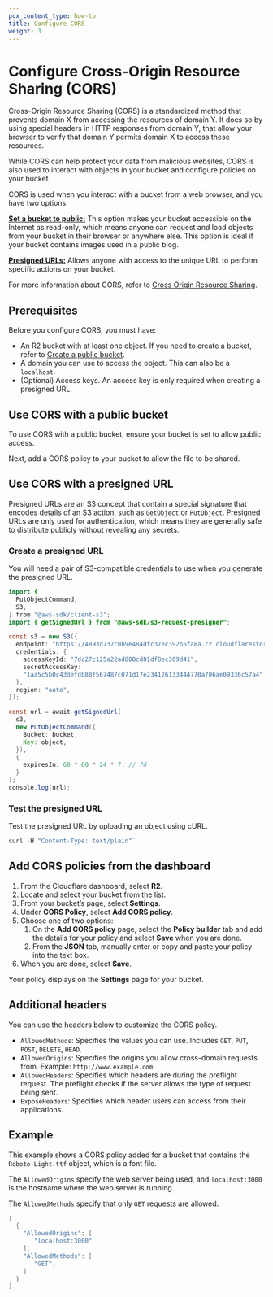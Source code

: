 ```yaml
---
pcx_content_type: how-to
title: Configure CORS
weight: 3
---
```


# Configure Cross-Origin Resource Sharing (CORS)

Cross-Origin Resource Sharing (CORS) is a standardized method that prevents domain X from accessing the resources of domain Y. It does so by using special headers in HTTP responses from domain Y, that allow your browser to verify that domain Y permits domain X to access these resources.

While CORS can help protect your data from malicious websites, CORS is also used to interact with objects in your bucket and configure policies on your bucket.

CORS is used when you interact with a bucket from a web browser, and you have two options:

**[Set a bucket to public:](#use-cors-with-a-public-bucket)** This option makes your bucket accessible on the Internet as read-only, which means anyone can request and load objects from your bucket in their browser or anywhere else. This option is ideal if your bucket contains images used in a public blog.

**[Presigned URLs:](#use-cors-with-a-presigned-url)** Allows anyone with access to the unique URL to perform specific actions on your bucket.

For more information about CORS, refer to [Cross Origin Resource Sharing](https://developer.mozilla.org/en-US/docs/Web/HTTP/CORS).

## Prerequisites

Before you configure CORS, you must have:
 
- An R2 bucket with at least one object. If you need to create a bucket, refer to [Create a public bucket](/r2/data-access/public-buckets/).
- A domain you can use to access the object. This can also be a `localhost`.
- (Optional) Access keys. An access key is only required when creating a presigned URL.

## Use CORS with a public bucket

To use CORS with a public bucket, ensure your bucket is set to allow public access.

Next, add a CORS policy to your bucket to allow the file to be shared.

## Use CORS with a presigned URL

Presigned URLs are an S3 concept that contain a special signature that encodes details of an S3 action, such as `GetObject` or `PutObject`. Presigned URLs are only used for authentication, which means they are generally safe to distribute publicly without revealing any secrets.

### Create a presigned URL

You will need a pair of S3-compatible credentials to use when you generate the presigned URL.

```java
import {
  PutObjectCommand,
  S3,
} from "@aws-sdk/client-s3";
import { getSignedUrl } from "@aws-sdk/s3-request-presigner";

const s3 = new S3({
  endpoint: "https://4893d737c0b9e484dfc37ec392b5fa8a.r2.cloudflarestorage.com",
  credentials: {
	accessKeyId: "7dc27c125a22ad808cd01df8ec309d41",
	secretAccessKey:
  	"1aa5c5b0c43defdb88f567487c071d17e234126133444770a706ae09336c57a4",
  },
  region: "auto",
});

const url = await getSignedUrl(
  s3,
  new PutObjectCommand({
	Bucket: bucket,
	Key: object,
  }),
  {
	expiresIn: 60 * 60 * 24 * 7, // 7d
  }
);
console.log(url);
```

### Test the presigned URL

Test the presigned URL by uploading an object using cURL.

```java
curl -H "Content-Type: text/plain"`
```

## Add CORS policies from the dashboard

1. From the Cloudflare dashboard, select **R2**.
2. Locate and select your bucket from the list.
3. From your bucket’s page, select **Settings**.
4. Under **CORS Policy**, select **Add CORS policy**.
5. Choose one of two options:
    1. On the **Add CORS policy** page, select the **Policy builder** tab and add the details for your policy and select **Save** when you are done. 
    2. From the **JSON** tab, manually enter or copy and paste your policy into the text box.
6. When you are done, select **Save**.

Your policy displays on the **Settings** page for your bucket.

## Additional headers

You can use the headers below to customize the CORS policy.

- `AllowedMethods`: Specifies the values you can use. Includes `GET`, `PUT`, `POST`, `DELETE`, `HEAD`.
- `AllowedOrigins`: Specifies the origins you allow cross-domain requests from. Example: `http://www.example.com` 
- `AllowedHeaders`: Specifies which headers are during the preflight request. The preflight checks if the server allows the type of request being sent.
- `ExposeHeaders`: Specifies which header users can access from their applications.

## Example

This example shows a CORS policy added for a bucket that contains the `Roboto-Light.ttf` object, which is a font file.

The `AllowedOrigins` specify the web server being used, and `localhost:3000` is the hostname where the web server is running.

The `AllowedMethods` specify that only `GET` requests are allowed.

```java
[ 
  { 
    "AllowedOrigins": [ 
       "localhost:3000" 
    ],  
    "AllowedMethods": [
       "GET",
    ]
  }
]
```